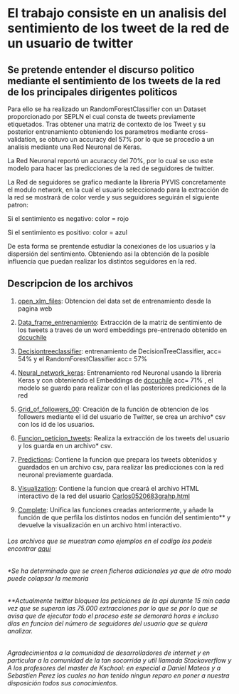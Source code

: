 # El trabajo consiste en un analisis del sentimiento de los tweet de la red de un usuario de twitter

## Se pretende entender el discurso politico mediante el sentimiento de los tweets de la red de los principales dirigentes politicos 

Para ello se ha realizado un RandomForestClassifier con un Dataset proporcionado por SEPLN el cual consta de tweets previamente etiquetados. Tras obtener una matriz de contexto de los Tweet y su posterior entrenamiento obteniendo los parametros mediante cross-validation, se obtuvo un accuracy del 57% por lo que se procedio a un analisis mediante una Red Neuronal de Keras.

La Red Neuronal reportó un acuraccy del 70%, por lo cual se uso este modelo para hacer las predicciones de la red de seguidores de twitter.

 La Red de seguidores se grafico mediante la libreria  PYVIS concretamente el modulo network, en la cual el usuario seleccionado para la extracción de la red se mostrará de color verde y sus seguidores seguirán el siguiente patron: 
 
Si el sentimiento es negativo: color = rojo                                                                                        

Si el sentimiento es positivo: color = azul                                                                                      

De esta forma se prentende estudiar la conexiones de los usuarios y la dispersión del sentimiento. Obteniendo asi la obtención de la posible influencia que puedan realizar los distintos seguidores en la red.

## Descripcion de los archivos 
1. [open_xlm_files](https://github.com/SergioMedBron/-TFM-Analisis-del-discurso-politico-en-Twitter/blob/master/open_xlm_files.ipynb): Obtencion del data set de entrenamiento desde la pagina web 

2. [Data_frame_entrenamiento](https://github.com/SergioMedBron/-TFM-Analisis-del-discurso-politico-en-Twitter/blob/master/Data_frame_entrenamiento.ipynb): Extracción de la matriz de sentimiento de los tweets a traves de un word embeddings pre-entrenado obtenido en  [dccuchile](https://github.com/dccuchile/spanish-word-embeddings) 

3. [Decisiontreeclassifier](https://github.com/SergioMedBron/-TFM-Analisis-del-discurso-politico-en-Twitter/blob/master/decisiontreeclasifier.ipynb): entrenamiento de DecisionTreeClassifier, acc= 54% y el RandomForestClassifier acc= 57%

4. [Neural_network_keras](https://github.com/SergioMedBron/-TFM-Analisis-del-discurso-politico-en-Twitter/blob/master/Neural_network_keras.ipynb): Entrenamiento red Neuronal usando la libreria Keras y con obteniendo el Embeddings de [dccuchile](https://github.com/dccuchile/spanish-word-embeddings) acc= 71% , el modelo se guardo para realizar con el las posteriores prediciones de la red

5. [Grid_of_followers_00](https://github.com/SergioMedBron/-TFM-Analisis-del-discurso-politico-en-Twitter/blob/master/Grid_of_followers_00.ipynb): Creación de la función de obtencion de los followers mediante el id del usuario de Twitter, se crea un archivo* csv con los id de los usuarios. 

6. [Funcion_peticion_tweets](https://github.com/SergioMedBron/-TFM-Analisis-del-discurso-politico-en-Twitter/blob/master/Funcion_peticion_de_tweets.ipynb): Realiza la extracción de los tweets del usuario y los guarda en un archivo* csv.

7. [Predictions](https://github.com/SergioMedBron/-TFM-Analisis-del-discurso-politico-en-Twitter/blob/master/Predictions.ipynb):
Contiene la funcion que prepara los tweets obtenidos y guardados en un archivo csv, para realizar las predicciones con la red neuronal previamente guardada.

8. [Visualization](https://github.com/SergioMedBron/-TFM-Analisis-del-discurso-politico-en-Twitter/blob/master/Visualization.ipynb): Contiene la funcion que creará el archivo HTML interactivo de la red del usuario [Carlos0520683grahp.html](https://github.com/SergioMedBron/-TFM-Analisis-del-discurso-politico-en-Twitter/blob/master/Carlos0520683grahp.html)

9. [Complete](https://github.com/SergioMedBron/-TFM-Analisis-del-discurso-politico-en-Twitter/blob/master/Complete.ipynb): Unifica las funciones creadas anteriormente, y añade la función de que perfila los distintos nodos en función del sentimiento** y devuelve la visualización en un archivo html interactivo.










###### Los archivos que se muestran como ejemplos en el codigo los podeis encontrar [aqui](https://drive.google.com/drive/folders/1sb_kMnyRKRgByDTUeUdGHD6k58ae7sK1?usp=sharing)

###### *Se ha determinado que se creen ficheros adicionales ya que de otro modo puede colapsar la memoria

###### **Actualmente twitter bloquea las peticiones de la api durante 15 min cada vez que se superan las 75.000 extracciones por lo que se por lo que se avisa que de ejecutar todo el proceso este se demorará horas e incluso días en funcion del número de seguidores del usuario que se quiera analizar. 

######  Agradecimientos a la comunidad de desarrolladores de internet y en particular a la comunidad de la tan socorrida y util llamada Stackoverflow y A los profesores del master de Kschool: en especial a Daniel Mateos y a Sebastien Perez los cuales no han tenido ningun reparo en poner a nuestra disposición todos sus conocimientos.
